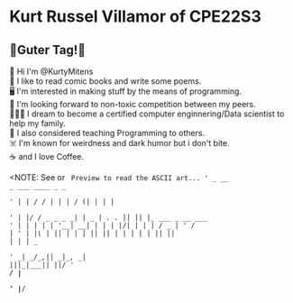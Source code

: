 # Kurt Russel Villamor of CPE22S3
##  👋__Guter Tag!__👋
📛 Hi I'm @KurtyMitens <br>
📖 I like to read comic books and write some poems. <br>
🖥️ I'm interested in making stuff by the means of programming. <br>
🤮 I'm looking forward to non-toxic competition between my peers. <br>
👨🏽‍🔬 I dream to become a certified computer enginnering/Data scientist to help my family. <br>
🍎 I also considered teaching Programming to others. <br> 
☠️ I'm known for weirdness and dark humor but i don't bite. <br>
☕ and I love Coffee. <br> 

<NOTE: See <RAW> or <Code> Preview to read the ASCII art...
'   _   __           _        ___  ____ _   _                 
'  | | / /          | |       |  \/  (_| | | |                
'  | |/ / _   _ _ __| |_ _   _| .  . |_| |_| |_ ___ _ __  ___ 
'  |    \| | | | '__| __| | | | |\/| | | __| __/ _ | '_ \/ __|
'  | |\  | |_| | |  | |_| |_| | |  | | | |_| ||  __| | | \__ \
'  \_| \_/\__,_|_|   \__|\__, \_|  |_|_|\__|\__\___|_| |_|___/
'                         __/ |                               
'                        |___/                                
                      
